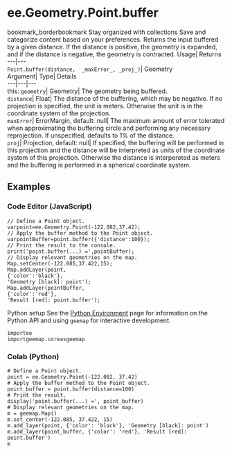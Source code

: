  
#  ee.Geometry.Point.buffer 
bookmark_borderbookmark Stay organized with collections  Save and categorize content based on your preferences. 
Returns the input buffered by a given distance. If the distance is positive, the geometry is expanded, and if the distance is negative, the geometry is contracted. 
Usage| Returns  
---|---  
`Point.buffer(distance,  _maxError_, _proj_)`| Geometry  
Argument| Type| Details  
---|---|---  
this: `geometry`| Geometry| The geometry being buffered.  
`distance`| Float| The distance of the buffering, which may be negative. If no projection is specified, the unit is meters. Otherwise the unit is in the coordinate system of the projection.  
`maxError`| ErrorMargin, default: null| The maximum amount of error tolerated when approximating the buffering circle and performing any necessary reprojection. If unspecified, defaults to 1% of the distance.  
`proj`| Projection, default: null| If specified, the buffering will be performed in this projection and the distance will be interpreted as units of the coordinate system of this projection. Otherwise the distance is interpereted as meters and the buffering is performed in a spherical coordinate system.  
## Examples
### Code Editor (JavaScript)
```
// Define a Point object.
varpoint=ee.Geometry.Point(-122.082,37.42);
// Apply the buffer method to the Point object.
varpointBuffer=point.buffer({'distance':100});
// Print the result to the console.
print('point.buffer(...) =',pointBuffer);
// Display relevant geometries on the map.
Map.setCenter(-122.085,37.422,15);
Map.addLayer(point,
{'color':'black'},
'Geometry [black]: point');
Map.addLayer(pointBuffer,
{'color':'red'},
'Result [red]: point.buffer');
```

Python setup
See the [ Python Environment](https://developers.google.com/earth-engine/guides/python_install) page for information on the Python API and using `geemap` for interactive development.
```
importee
importgeemap.coreasgeemap
```

### Colab (Python)
```
# Define a Point object.
point = ee.Geometry.Point(-122.082, 37.42)
# Apply the buffer method to the Point object.
point_buffer = point.buffer(distance=100)
# Print the result.
display('point.buffer(...) =', point_buffer)
# Display relevant geometries on the map.
m = geemap.Map()
m.set_center(-122.085, 37.422, 15)
m.add_layer(point, {'color': 'black'}, 'Geometry [black]: point')
m.add_layer(point_buffer, {'color': 'red'}, 'Result [red]: point.buffer')
m
```

